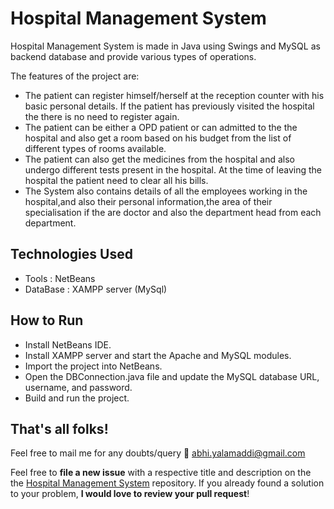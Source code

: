 # Hospital Management System
Hospital Management System is made in Java using Swings and MySQL as backend database and provide various types of operations.

The features of the project are:
- The patient can register himself/herself at the reception counter with his basic personal details. If the patient has previously visited the hospital the there is no need to register again.
- The patient can be either a OPD patient or can admitted to the the hospital and also get a room based on his budget from the list of different types of rooms available.
- The patient can also get the medicines from the hospital and also undergo different tests present in the hospital. At the time of leaving the hospital the patient need to clear all his bills.
- The System also contains details of all the employees working in the hospital,and also their personal information,the area of their specialisation if the are doctor and also the department head from each department.


## Technologies Used

- Tools : NetBeans
- DataBase : XAMPP server (MySql)

## How to Run

- Install NetBeans IDE.
- Install XAMPP server and start the Apache and MySQL modules.
- Import the project into NetBeans.
- Open the DBConnection.java file and update the MySQL database URL, username, and password.
- Build and run the project.

## That's all folks!
Feel free to mail me for any doubts/query 
:email: abhi.yalamaddi@gmail.com


Feel free to **file a new issue** with a respective title and description on the the [Hospital Management System](https://github.com/hipstermartin/Hospital-management-system/issues) repository. If you already found a solution to your problem, **I would love to review your pull request**! 
